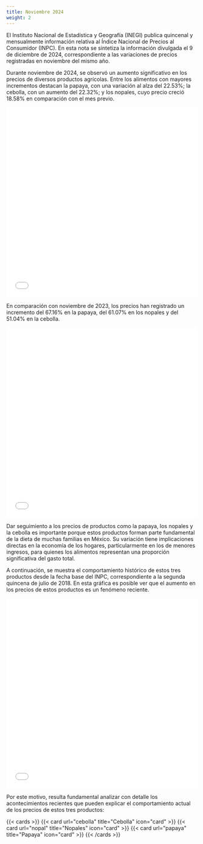 ```yaml
---
title: Noviembre 2024
weight: 2
---
```


El Instituto Nacional de Estadística y Geografía (INEGI) publica quincenal y mensualmente información relativa al Índice Nacional de Precios al Consumidor (INPC). En esta nota se sintetiza la información divulgada el 9 de diciembre de 2024, correspondiente a las variaciones de precios registradas en noviembre del mismo año.

Durante noviembre de 2024, se observó un aumento significativo en los precios de diversos productos agrícolas. Entre los alimentos con mayores incrementos destacan la papaya, con una variación al alza del 22.53%; la cebolla, con un aumento del 22.32%; y los nopales, cuyo precio creció 18.58% en comparación con el mes previo.

<iframe src="/treemap_inpc_mensual.html" width="100%" height="500" style="border:none;"></iframe>

En comparación con noviembre de 2023, los precios han registrado un incremento del 67.16% en la papaya, del 61.07% en los nopales y del 51.04% en la cebolla.

<iframe src="/treemap_inpc_anual.html" width="100%" height="500" style="border:none;"></iframe>

Dar seguimiento a los precios de productos como la papaya, los nopales y la cebolla es importante porque estos productos forman parte fundamental de la dieta de muchas familias en México. Su variación tiene implicaciones directas en la economía de los hogares, particularmente en los de menores ingresos, para quienes los alimentos representan una proporción significativa del gasto total.

A continuación, se muestra el comportamiento histórico de estos tres productos desde la fecha base del INPC, correspondiente a la segunda quincena de julio de 2018. En esta gráfica es posible ver que el aumento en los precios de estos productos es un fenómeno reciente.

<iframe src="/lines.html" width="100%" height="500" style="border:none;"></iframe>

Por este motivo, resulta fundamental analizar con detalle los acontecimientos recientes que pueden explicar el comportamiento actual de los precios de estos tres productos:

{{< cards >}}
  {{< card url="cebolla" title="Cebolla" icon="card" >}}
  {{< card url="nopal" title="Nopales" icon="card" >}}
  {{< card url="papaya" title="Papaya" icon="card" >}}
{{< /cards >}}
